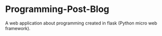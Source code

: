 # Programming-Post-Blog
A web application about programming created in flask (Python micro web framework).
